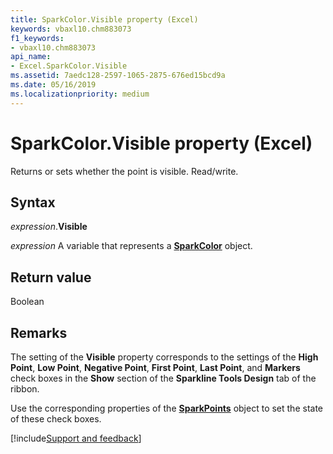 ```yaml
---
title: SparkColor.Visible property (Excel)
keywords: vbaxl10.chm883073
f1_keywords:
- vbaxl10.chm883073
api_name:
- Excel.SparkColor.Visible
ms.assetid: 7aedc128-2597-1065-2875-676ed15bcd9a
ms.date: 05/16/2019
ms.localizationpriority: medium
---
```



# SparkColor.Visible property (Excel)

Returns or sets whether the point is visible. Read/write.


## Syntax

_expression_.**Visible**

_expression_ A variable that represents a **[SparkColor](Excel.SparkColor.md)** object.


## Return value

Boolean


## Remarks

The setting of the **Visible** property corresponds to the settings of the **High Point**, **Low Point**, **Negative Point**, **First Point**, **Last Point**, and **Markers** check boxes in the **Show** section of the **Sparkline Tools Design** tab of the ribbon. 

Use the corresponding properties of the **[SparkPoints](Excel.SparkPoints.md)** object to set the state of these check boxes.




[!include[Support and feedback](~/includes/feedback-boilerplate.md)]
